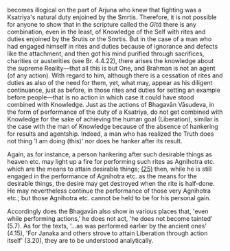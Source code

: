 becomes illogical on the part of Arjuna who knew that fighting was a Ksatriya's natural duty enjoined by the Smrtis. Therefore, it is not possible for anyone to show that in the scripture called the *Gītā* there is any combination, even in the least, of Knowledge of the Self with rites and duties enjoined by the Śrutis or the Smrtis. But in the case of a man who had engaged himself in rites and duties because of ignorance and defects like the attachment, and then got his mind purified through sacrifices, charities or austerities (see Br. 4.4.22), there arises the knowledge about the supreme Reality—that all this is but One, and Brahman is not an agent (of any action). With regard to him, although there is a cessation of rites and duties as also of the need for them, yet, what may, appear as his diligent continuance, just as before, in those rites and duties for setting an example before people—that is no action in which case it could have stood combined with Knowledge. Just as the actions of Bhagavān Vāsudeva, in the form of performance of the duty of a Ksatriya, do not get combined with Knowledge for the sake of achieving the human goal (Liberation), similar is the case with the man of Knowledge because of the absence of hankering for results and agentship. Indeed, a man who has realized the Truth does not thing 'I am doing (this)' nor does he hanker after its result.

Again, as for instance, a person hankering after such desirable things as heaven etc. may light up a fire for performing such rites as Agnihotra etc. which are the means to attain desirable things; [\(25\)](#page--1-0) then, while he is still engaged in the performance of Agnihotra etc. as the means for the desirable things, the desire may get destroyed when the rite is half-done. He may nevertheless continue the performance of those very Agnihotra etc.; but those Agnihotra etc. cannot be held to be for his personal gain.

Accordingly does the Bhagavān also show in various places that, 'even while performing actions,' he does not act, 'he does not become tainted' (5.7). As for the texts, '...as was performed earlier by the ancient ones' (4.15), 'For Janaka and others strove to attain Liberation through action itself' (3.20), they are to be understood analytically.
